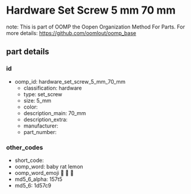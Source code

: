 # Hardware Set Screw 5 mm 70 mm  

note: This is part of OOMP the Oopen Organization Method For Parts. For more details: https://github.com/oomlout/oomp_base

##  part details





### id
* oomp_id: hardware_set_screw_5_mm_70_mm
  * classification: hardware
  * type: set_screw
  * size: 5_mm
  * color: 
  * description_main: 70_mm
  * description_extra: 
  * manufacturer: 
  * part_number: 

### other_codes
* short_code: 
* oomp_word: baby rat lemon
* oomp_word_emoji :baby: :rat: :lemon:
* md5_6_alpha: 157t5
* md5_6: 1d57c9